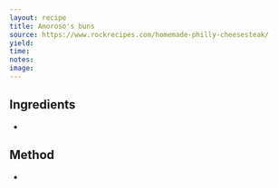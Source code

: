 ```yaml
---
layout: recipe
title: Amoroso's buns
source: https://www.rockrecipes.com/homemade-philly-cheesesteak/
yield: 
time: 
notes: 
image: 
---
```


## Ingredients
- 

## Method
- 
